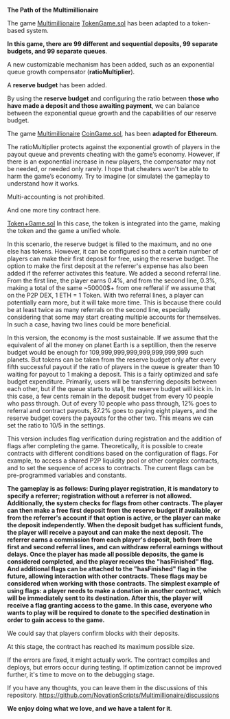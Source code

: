 **The Path of the Multimillionaire**

The game [Multimillionaire](https://github.com/NovationScripts/Multimillionaire/tree/main) [TokenGame.sol](https://github.com/NovationScripts/Multimillionaire/blob/main/TokenGame.sol) has been adapted to a token-based system.

**In this game, there are 99 different and sequential deposits, 99 separate budgets, and 99 separate queues**.

A new customizable mechanism has been added, such as an exponential queue growth compensator (**ratioMultiplier**).

A **reserve budget** has been added.


By using the **reserve budget** and configuring the ratio between **those who have made a deposit and those awaiting payment**, we can balance between the exponential queue growth and the capabilities of our reserve budget.





The game [Multimillionaire](https://github.com/NovationScripts/Multimillionaire) [CoinGame.sol](https://github.com/NovationScripts/Multimillionaire/blob/main/CoinGame.sol), has been **adapted for Ethereum**.



The ratioMultiplier protects against the exponential growth of players in the payout queue and prevents cheating with the game’s economy. However, if there is an exponential increase in new players, the compensator may not be needed, or needed only rarely. I hope that cheaters won't be able to harm the game’s economy. Try to imagine (or simulate) the gameplay to understand how it works.





Multi-accounting is not prohibited.


And one more tiny contract here.



[Token+Game.sol](https://github.com/NovationScripts/Multimillionaire/blob/main/Token+Game.sol) In this case, the token is integrated into the game, making the token and the game a unified whole.

In this scenario, the reserve budget is filled to the maximum, and no one else has tokens. However, it can be configured so that a certain number of players can make their first deposit for free, using the reserve budget. The option to make the first deposit at the referrer's expense has also been added if the referrer activates this feature. We added a second referral line. From the first line, the player earns 0.4%, and from the second line, 0.3%, making a total of the same ~50000$+ from one refferal if we assume that on the P2P DEX, 1 ETH = 1 Token. With two referral lines, a player can potentially earn more, but it will take more time. This is because there could be at least twice as many referrals on the second line, especially considering that some may start creating multiple accounts for themselves. In such a case, having two lines could be more beneficial.

In this version, the economy is the most sustainable. If we assume that the equivalent of all the money on planet Earth is a septillion, then the reserve budget would be enough for 109,999,999,999,999,999,999,999 such planets. But tokens can be taken from the reserve budget only after every fifth successful payout if the ratio of players in the queue is greater than 10 waiting for payout to 1 making a deposit.  This is a fairly optimized and safe budget expenditure. Primarily, users will be transferring deposits between each other, but if the queue starts to stall, the reserve budget will kick in. In this case, a few cents remain in the deposit budget from every 10 people who pass through. Out of every 10 people who pass through, 12% goes to referral and contract payouts, 87.2% goes to paying eight players, and the reserve budget covers the payouts for the other two. This means we can set the ratio to 10/5 in the settings.


This version includes flag verification during registration and the addition of flags after completing the game. Theoretically, it is possible to create contracts with different conditions based on the configuration of flags. For example, to access a shared P2P liquidity pool or other complex contracts, and to set the sequence of access to contracts. The current flags can be pre-programmed variables and constants.

**The gameplay is as follows: During player registration, it is mandatory to specify a referrer; registration without a referrer is not allowed. Additionally, the system checks for flags from other contracts. The player can then make a free first deposit from the reserve budget if available, or from the referrer's account if that option is active, or the player can make the deposit independently. When the deposit budget has sufficient funds, the player will receive a payout and can make the next deposit. The referrer earns a commission from each player's deposit, both from the first and second referral lines, and can withdraw referral earnings without delays. Once the player has made all possible deposits, the game is considered completed, and the player receives the "hasFinished" flag. And additional flags can be attached to the "hasFinished" flag in the future, allowing interaction with other contracts. These flags may be considered when working with those contracts. The simplest example of using flags: a player needs to make a donation in another contract, which will be immediately sent to its destination. After this, the player will receive a flag granting access to the game. In this case, everyone who wants to play will be required to donate to the specified destination in order to gain access to the game.**

We could say that players confirm blocks with their deposits.

At this stage, the contract has reached its maximum possible size.

If the errors are fixed, it might actually work. The contract compiles and deploys, but errors occur during testing. If optimization cannot be improved further, it's time to move on to the debugging stage.

If you have any thoughts, you can leave them in the discussions of this repository. https://github.com/NovationScripts/Multimillionaire/discussions

**We enjoy doing what we love, and we have a talent for it**.
